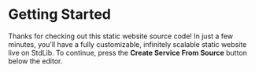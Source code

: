 # Getting Started
Thanks for checking out this static website source code! In just a few minutes, you'll have a fully customizable, infinitely scalable static website live on StdLib. To continue, press the __Create Service From Source__ button below the editor.
